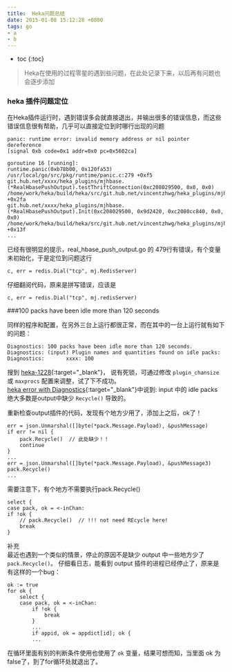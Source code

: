 ```yaml
---
title:  Heka问题总结
date: 2015-01-08 15:12:28 +0800
tags: go
- a
- b
---
```


* toc 
{:toc}

> Heka在使用的过程零星的遇到些问题，在此处记录下来，以后再有问题也会逐步添加

### heka 插件问题定位

在Heka插件运行时，遇到错误多会就直接退出，并输出很多的错误信息，而这些错误信息很有帮助，几乎可以直接定位到时哪行出现的问题

    panic: runtime error: invalid memory address or nil pointer dereference
    [signal 0xb code=0x1 addr=0x0 pc=0x5602ca]

    goroutine 16 [running]:
    runtime.panic(0xb78b00, 0x120fa53)
    /usr/local/go/src/pkg/runtime/panic.c:279 +0xf5
    git.hub.net/xxxx/heka_plugins/mjhbase.(*RealHbasePushOutput).testThriftConnection(0xc208029500, 0x0, 0x0)
    /home/work/heka/build/heka/src/git.hub.net/vincentzhwg/heka_plugins/mjhbase/real_hbase_push_output.go:479 +0x2fa
    git.hub.net/xxxx/heka_plugins/mjhbase.(*RealHbasePushOutput).Init(0xc208029500, 0x9d2420, 0xc2080cc840, 0x0, 0x0)
    /home/work/heka/build/heka/src/git.hub.net/vincentzhwg/heka_plugins/mjhbase/real_hbase_push_output.go:509 +0x13f
    ...

已经有很明显的提示，real_hbase_push_output.go 的 479行有错误，有个变量未初始化，于是定位到问题这行

    c, err = redis.Dial("tcp", mj.RedisServer)
            
仔细翻阅代码，原来是拼写错误，应该是

    c, err = redis.Dial("tcp", mj.redisServer)      
    


###100 packs have been idle more than 120 seconds

同样的程序和配置，在另外三台上运行都很正常，而在其中的一台上运行就有如下的问题：

    Diagnostics: 100 packs have been idle more than 120 seconds.
    Diagnostics: (input) Plugin names and quantities found on idle packs:
    Diagnostics:       xxxx: 100
    
搜到 [heka-1228](https://github.com/mozilla-services/heka/issues/1228){:target="_blank"}，
说有死锁，可通过修改 `plugin_chansize` 或  `maxprocs` 配置来调整，试了下不成功。  
[heka error with Diagnostics](https://mail.mozilla.org/pipermail/heka/2014-January/000058.html){:target="_blank"}中说到:
input 中的 idle packs 绝大多数是output中缺少 `Recycle()` 导致的。

重新检查output插件的代码，发现有个地方少用了，添加上之后，ok了！

    err = json.Unmarshal([]byte(*pack.Message.Payload), &pushMessage)
    if err != nil {
        pack.Recycle()  // 此处缺少！！
        continue
    }  
    ...
    err = json.Unmarshal([]byte(*pack.Message.Payload), &pushMessage3)
    pack.Recycle()
    ...

需要注意下，有个地方不需要执行pack.Recycle()

    select {
    case pack, ok = <-inChan:
    if !ok {
        // pack.Recycle()  // !!! not need REcycle here!
        break
    }   


补充  
最近也遇到一个类似的情景，停止的原因不是缺少 output 中一些地方少了 `pack.Recycle()`。
仔细看日志，能看到 output 插件的进程已经停止了，原来是有这样的一个bug：
    
    ok := true
    for ok {
        select {
        case pack, ok = <-inChan:
            if !ok {
                break
            }   
            ...
            if appid, ok = appdict[id]; ok {
            ...

在循环里面有别的判断条件使用也使用了 `ok` 变量，结果可想而知，当里面 ok 为false了，到了for循环处就退出了。    
